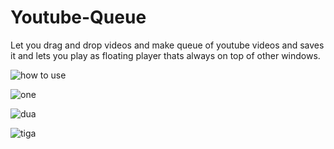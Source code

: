 # Youtube-Queue

Let you drag and drop videos and make queue of youtube videos and saves it and lets you play as floating player thats always on top of other windows. 


![how to use](https://github.com/00000vish/Youtube-Queue/blob/master/YoutubeQ/3jPQDDu.gif?raw=true)

![one](https://imgur.com/iZHO0PY.png)

![dua](https://imgur.com/5Wf5g47.png)

![tiga](https://imgur.com/9ocNhBH.png)
